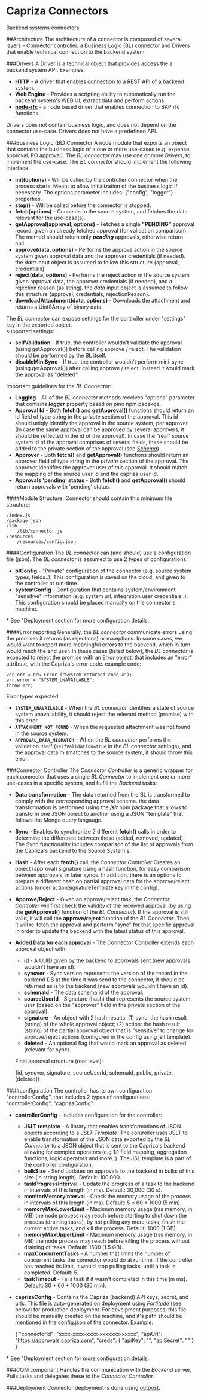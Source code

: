 # Capriza Connectors
Backend systems connectors.

##Architecture
The architecture of a connector is composed of several layers - Connector controller, a Business Logic (BL) connector and Drivers that enable technical connection to the backend system.

###Drivers
A Driver is a technical object that provides access the a backend system API.
Examples:

* **HTTP** - A driver that enables connection to a REST API of a backend system.
* **Web Engine** - Provides a scripting ability to automatically run the backend system's WEB UI, extract data and perform actions.
* [**node-rfc**](https://github.com/SAP/node-rfc) - a node based driver that enables connection to SAP rfc functions.

Drivers does not contain business logic, and does not depend on the connector use-case.
Drivers does not have a predefined API.

###Business Logic (BL) Connector
A node module that exports an object that contains the business logic of a one or more use-cases (e.g. expense approval, PO approval).
The *BL connector* may use one or more *Drivers*, to implement the use-case.
The *BL connector* should implement the following interface:

* **init(options)** - Will be called by the controller connector when the process starts. Meant to allow initialization of the business logic if necessary. The options parameter includes: {"config", "logger"} properties. 
* **stop()** - Will be called before the connector is stopped.
* **fetch(options)** - Connects to the source system, and fetches the data relevant for the use-case(s).
* **getApproval(approval, options)** - Fetches a single **"PENDING"** approval record, given an already fetched approval (for validation comparison). The method should return only ***pending*** approvals, otherwise return null.
* **approve(data, options)** - Performs the approve action in the source system given approval data and the approver credentials (if needed). the *data* input object is assumed to follow this structure {approval, credentials}
* **reject(data, options)** - Performs the reject action in the source system given approval data, the approver credentials (if needed), and a rejection reason (as string). the *data* input object is assumed to follow this structure {approval, credentials, rejectionReason}.
* **downloadAttachment(data, options)** - Downloads the attachment and returns a Uint8Array of binary data.

The *BL connector* can expose settings for the controller under "settings" key in the exported object.   
supported settings:  
* **selfValidation** - If true, the controller wouldn't validate the approval (using getApproval()) before calling approve / reject. The validation should be performed by the BL itself.
* **disableMiniSync** - If true, the controller wouldn't perform mini-sync (using getApproval()) after calling approve / reject. Instead it would mark the approval as "deleted".

Important guidelines for the *BL Connector*:

* **Logging** - All of the *BL connector* methods receives "options" parameter that contains ***logger*** property based on pino npm pacakge. 
* **Approval Id** - Both **fetch()** and **getApproval()** functions should return an id field of type string in the *private* section of the approval. This id should uniqly identify the approval in the source system, per approver (In case the same approval can be approved by several approvers, it should be reflected in the id of the approval). In case the "real" source system id of the approval comprises of several fields, these should be added to the private section of the approval (see [*Schema*](https://caprizaportfolio.assembla.com/spaces/capriza-ng/git-7/source))
* **Approver** - Both **fetch()** and **getApproval()** functions should return an approver field of type string in the *private* section of the approval. The approver identifies the approver user of this approval. It should match the mapping of the source user id and the capriza user id.
* **Approvals 'pending' status** - Both **fetch()** and **getApproval()** should return approvals with 'pending' status.

####Module Structure:
Connector should contain this minimum file structure:

  
    /index.js  
    /package.json  
    /lib  
        /lib/connector.js  
    /resources  
        /resources/config.json 

####Configuration
The *BL connector* can (and should) use a configuration file (json). The *BL connector* is assumed to use 2 types of configurations:
* **blConfig** - "Private" configuration of the connector (e.g. source system types, fields..). This configuration is saved on the cloud, and given to the controller at run-time.
* **systemConfig** - Configuration that contains system/environment "sensitive" information (e.g. system url, integration user credentials..). This configuration should be placed manually on the connector's machine.
     
\* See "Deployment section for more configuration details. 

####Error reporting
Generally, the *BL connector* communicate errors using the promises it returns (as rejections) or exceptions. In some cases, we would want to report more meaningful errors to the backend, which in turn would reach the end user. In these cases (listed below), the *BL connector* is expected to reject the promise with an Error object, that includes an "error" attribute, with the Capriza's error code. example code:

```
var err = new Error ("System returned code 4"); 
err.error = "SYSTEM_UNAVAILABLE";
throw err;
```

Error types expected:  
* **`SYSTEM_UNAVAILABLE`** - When the *BL connector* identifies a state of source system unavailability, it should reject the relevant method (promise) with this error.
* **`ATTACHMENT_NOT_FOUND`** - When the requested attachment was not found in the source system.
* **`APPROVAL_DATA_MISMATCH`** - When the *BL connector* performs the validation itself (`selfValidation=true` in the *BL connector* settings), and the approval data mismatches to the source system, it should throw this error.  

###Connector Controller
The *Connector Controller* is a generic wrapper for each connector that uses a single *BL Connector* to implement one or more use-cases in a specific system, and fulfill the *Backend* tasks:

* **Data transformation** - The data returned from the BL is transformed to comply with the corresponding approval schema. the data transformation is performed using the ***jslt*** npm package that allows to transform one JSON object to another using a JSON "template" that follows the Mongo query langauge. 
* **Sync** - Enables to synchronize 2 different **fetch()** calls in order to determine the difference between those (added, removed, updated). The Sync functionality includes comparison of the list of approvals from the Capriza's backend to the Source System's.
* **Hash** - After each **fetch()** call, the *Connector Controller* Creates an object (approval) signature using a hash function, for easy comparison between approvals, in later syncs. In addition, there is an options to prepare a different hash on partial approval data for the approve/reject actions (under actionSignatureTemplate key in the config).
* **Approve/Reject** - Given an approve/reject task, the *Connector Controller* will first check the validity of the received approval (by using the **getApproval()** function of the *BL Connector*). If the approval is still valid, it will call the **approve/reject** function of the *BL Connector*. Then, it will re-fetch the approval and perform "sync" for that specific approval in order to update the backend with the latest status of this approval.
* **Added Data for each approval** - The Connector Controller extends each approval object with:
    * **id** - A UUID given by the backend to approvals sent (new approvals wouldn't have an id).
    * **syncver** - Sync version represents the version of the record in the backend DB at the time it was send to the connector, it should be returned as is to the backend (new approvals wouldn't have an id).
    * **schemaId** - The data schema id of the approval.
    * **sourceUserId** - Signature (hash) that represents the source system user (based on the "approver" field in the private section of the approval).
    * **signature** - An object with 2 hash results: (1) sync: the hash result (string) of the whole approval object; (2) action: the hash result (string) of the partial approval object that is "sensitive" to change for approve/reject actions (configured in the config using jslt template).
    * **deleted** - An optional flag that would mark an approval as deleted (relevant for sync).


   Final approval structure (root level):
   
    {id, syncver, signature, sourceUserId, schemaId, public, private, [deleted]}
        
####configuration
The controller has its own configuration "controllerConfig", that includes 2 types of configurations: "controllerConfig", "caprizaConfig".
* **controllerConfig** - Includes configuration for the controller:
    * **JSLT template** - A library that enables transformations of JSON objects according to a *JSLT Template*. The controller uses JSLT to enable transformation of the JSON data exported by the *BL Connector* to a JSON object that is sent to the Capriza's
                          backend allowing for complex operators (e.g 1:1 field mapping, aggregation functions, logic operators and more..).
                          The JSL template is a part of the controller configuration.  
    * **bulkSize** - Send updates on approvals to the backend in bulks of this size (in string length). Default: 100,000.
    * **taskProgressInterval** - Update the progress of a task to the backend in intervals of this length (in ms). Default: 30,000 (30 s).
    * **monitorMemoryInterval** - Check the memory usage of the process in intervals of this length (in ms). Default: 5 * 60 * 1000 (5 min).
    * **memoryMaxLowerLimit** - Maximum memory usage (rss memory, in MB) the node process may reach before starting to shut down the process (draining tasks), by not pulling any more tasks, finish the current active tasks, and kill the process. Default: 1000 (1 GB). 
    * **memoryMaxUpperLimit** - Maximum memory usage (rss memory, in MB) the node process may reach before killing the process without draining of tasks. Default: 1500 (1.5 GB).
    * **maxConcurrentTasks** - A number that limits the number of concurrent tasks the connector would do at runtime. If the controller has reached its limit, it would stop pulling tasks, until a task is completed. Default: 5.
    * **taskTimeout** - Fails task if it wasn't completed in this time (in ms). Default: 30 * 60 * 1000 (30 min).

* **caprizaConfig** - Contains the Capriza (backend) API keys, secret, and urls. This file is auto-generated on deployment using *Fortitude* (see below) for production deployment. For develpment purposes, this file should be manually created on the machine, and it's path should be mentioned in the config.json of the connector.
Example:


    {
        "connectorId": "xxxx-xxxx-xxxx-xxxxxxx-xxxxx",
        "apiUrl": "https://approvals.capriza.com",
        "creds": {
            "apiKey":       "<Environment API key>",
            "apiSecret":    "<Environment API secret>"
        }
    }
       

\* See "Deployment section for more configuration details.

###COM component
Handles the communication with the *Backend* server, Pulls tasks and delegates these to the *Connector Controller*.

###Deployment
Connector deployment is done using [outpost](https://www.npmjs.com/package/outpost). 
              